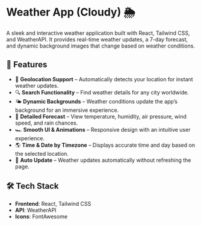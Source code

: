 # Weather App (Cloudy) 🌦️  

A sleek and interactive weather application built with React, Tailwind CSS, and WeatherAPI. It provides real-time weather updates, a 7-day forecast, and dynamic background images that change based on weather conditions.  

## 🔗 Features  

- 📍 **Geolocation Support** – Automatically detects your location for instant weather updates.  
- 🔍 **Search Functionality** – Find weather details for any city worldwide.  
- 🌤️ **Dynamic Backgrounds** – Weather conditions update the app’s background for an immersive experience.  
- 📖 **Detailed Forecast** – View temperature, humidity, air pressure, wind speed, and rain chances.  
- 🏎️ **Smooth UI & Animations** – Responsive design with an intuitive user experience.
- 🌎 **Time & Date by Timezone** – Displays accurate time and day based on the selected location.
- 🔄 **Auto Update** – Weather updates automatically without refreshing the page.

## 🛠️ Tech Stack  

- **Frontend**: React, Tailwind CSS  
- **API**: WeatherAPI  
- **Icons**: FontAwesome  


